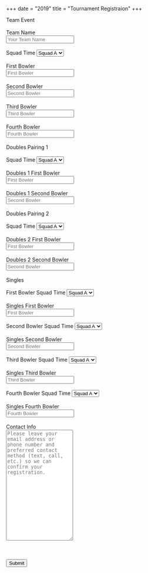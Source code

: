 +++
date = "2019"
title = "Tournament Registraion"
+++

<form method="post" name="Tournament Registration" data-netlify-recaptcha="true" data-netlify="true" netlify>
    Team Event
    <br>
    <br>
    <label for="tname">Team Name</label>
    <br>
    <input type="text" id="tname" name="teamname" placeholder="Your Team Name">
    <br>
    <br>
    Squad Time     
    <select name="Team_Squad">
        <option value="SquadA">Squad A</option>
        <option value="SquadB">Squad B</option>
        <option value="SquadC">Squad C</option>
        <option value="SquadD">Squad D</option>
    </select>
    <br>
    <br>
    <label for="bowler1">First Bowler</label>
    <br>
    <input type="text" id="bowler1" name="firstbowler" placeholder="First Bowler">
    <br>
    <br>
    <label for="bowler2">Second Bowler</label>
    <br>
    <input type="text" id="bowler2" name="secondbowler" placeholder="Second Bowler">
    <br>
    <br>
    <label for="bowler3">Third Bowler</label>
    <br>
    <input type="text" id="bowler3" name="thirdbowler" placeholder="Third Bowler">
    <br>
    <br>
    <label for="bowler4">Fourth Bowler</label>
    <br>
    <input type="text" id="bowler4" name="fourthbowler" placeholder="Fourth Bowler">
    <br>
    <br>
    Doubles Pairing 1
    <br>
    <br>
    Squad Time
    <select name="Doubles_1_Squad">
        <option value="SquadA">Squad A</option>
        <option value="SquadB">Squad B</option>
        <option value="SquadC">Squad C</option>
        <option value="SquadD">Squad D</option>
    </select>
    <br>
    <br>
    <label for="doubles1">Doubles 1 First Bowler</label>
    <br>
    <input type="text" id="doubles1" name="doublesfirstbowler" placeholder="First Bowler">
    <br>
    <br>
    <label for="doubles2">Doubles 1 Second Bowler</label>
    <br>
    <input type="text" id="doubles2" name="doublessecondbowler" placeholder="Second Bowler">
    <br>
    <br>
    Doubles Pairing 2
    <br>
    <br>
    Squad Time
    <select name="Doubles_2_Squad">
        <option value="SquadA">Squad A</option>
        <option value="SquadB">Squad B</option>
        <option value="SquadC">Squad C</option>
        <option value="SquadD">Squad D</option>
    </select>
    <br>
    <br>
    <label for="doubles3">Doubles 2 First Bowler</label>
    <br>
    <input type="text" id="doubles3" name="doublesthirdbowler" placeholder="First Bowler">
    <br>
    <br>
    <label for="doubles4">Doubles 2 Second Bowler</label>
    <br>
    <input type="text" id="doubles4" name="doublesfourthbowler" placeholder="Second Bowler">
    <br>
    <br>
    Singles
    <br>
    <br>
    First Bowler Squad Time
    <select name="Singles_1_Squad">
        <option value="SquadA">Squad A</option>
        <option value="SquadB">Squad B</option>
        <option value="SquadC">Squad C</option>
        <option value="SquadD">Squad D</option>
    </select>
    <br>
    <br>
    <label for="singles1">Singles First Bowler</label>
    <br>
    <input type="text" id="singles1" name="singlesfirstbowler" placeholder="First Bowler">
    <br>
    <br>
   Second Bowler Squad Time
    <select name="Singles_2_Squad">
        <option value="SquadA">Squad A</option>
        <option value="SquadB">Squad B</option>
        <option value="SquadC">Squad C</option>
        <option value="SquadD">Squad D</option>
    </select>
    <br>
    <br>
    <label for="singles2">Singles Second Bowler</label>
    <br>
    <input type="text" id="singles2" name="singlessecondbowler" placeholder="Second Bowler">
    <br>
    <br>
   Third Bowler Squad Time
    <select name="Singles_3_Squad">
        <option value="SquadA">Squad A</option>
        <option value="SquadB">Squad B</option>
        <option value="SquadC">Squad C</option>
        <option value="SquadD">Squad D</option>
    </select>
    <br>
    <br>
    <label for="singles3">Singles Third Bowler</label>
    <br>
    <input type="text" id="singles3" name="singlesthirdbowler" placeholder="Third Bowler">
    <br>
    <br>
    Fourth Bowler Squad Time
    <select name="Singles_4_Squad">
        <option value="SquadA">Squad A</option>
        <option value="SquadB">Squad B</option>
        <option value="SquadC">Squad C</option>
        <option value="SquadD">Squad D</option>
    </select>
    <br>
    <br>
    <label for="singles4">Singles Fourth Bowler</label>
    <br>
    <input type="text" id="singles4" name="singlesfourthbowler" placeholder="Fourth Bowler">
    <br>
    <br>
    <label for="contact">Contact Info</label>
    <br>
    <textarea id="contact" name="contact" placeholder="Please leave your email address or phone number and preferred contact method (text, call, etc.) so we can confirm your registration." style="height: 300px" style="width:500px"></textarea>
    <br>
    <br>
    <div data-netlify-recaptcha="true"></div>
    <br>
    <br>
    <input type="submit" value="Submit" style="">
</form>
